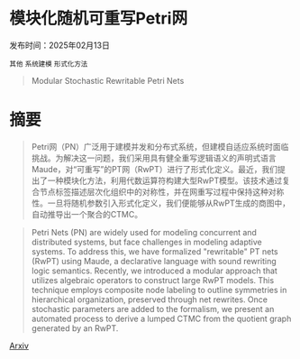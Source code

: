 # 模块化随机可重写Petri网

发布时间：2025年02月13日

`其他` `系统建模` `形式化方法`

> Modular Stochastic Rewritable Petri Nets

# 摘要

> Petri网（PN）广泛用于建模并发和分布式系统，但建模自适应系统时面临挑战。为解决这一问题，我们采用具有健全重写逻辑语义的声明式语言Maude，对“可重写”的PT网（RwPT）进行了形式化定义。最近，我们提出了一种模块化方法，利用代数运算符构建大型RwPT模型。该技术通过复合节点标签描述层次化组织中的对称性，并在网重写过程中保持这种对称性。一旦将随机参数引入形式化定义，我们便能够从RwPT生成的商图中，自动推导出一个聚合的CTMC。

> Petri Nets (PN) are widely used for modeling concurrent and distributed systems, but face challenges in modeling adaptive systems. To address this, we have formalized "rewritable" PT nets (RwPT) using Maude, a declarative language with sound rewriting logic semantics. Recently, we introduced a modular approach that utilizes algebraic operators to construct large RwPT models. This technique employs composite node labeling to outline symmetries in hierarchical organization, preserved through net rewrites. Once stochastic parameters are added to the formalism, we present an automated process to derive a lumped CTMC from the quotient graph generated by an RwPT.

[Arxiv](https://arxiv.org/abs/2502.09217)